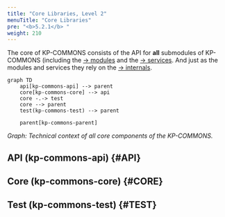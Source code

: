 ```yaml
---
title: "Core Libraries, Level 2"
menuTitle: "Core Libraries"
pre: "<b>5.2.1</b> "
weight: 210
---
```


The core of KP-COMMONS consists of the API for **all** submodules of KP-COMMONS (including the [→ modules](/05_buildingblocks/02_2_modules/) and the [→ services](/05_buildingblocks/02_3_services).
And just as the modules and services they rely on the [→ internals](/05_buildingblocks/02_4_internals).

```mermaid
graph TD
    api[kp-commons-api] --> parent
    core[kp-commons-core] --> api
    core -.-> test
    core --> parent
    test(kp-commons-test) --> parent

    parent[kp-commons-parent]
```

*Graph: Technical context of all core components of the KP-COMMONS.*

## API (kp-commons-api) {#API}

## Core (kp-commons-core) {#CORE}

## Test (kp-commons-test) {#TEST}
